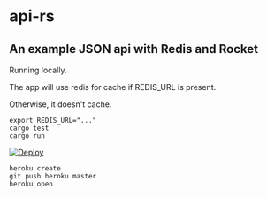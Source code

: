 # api-rs
## An example JSON api with Redis and Rocket
Running locally.

The app will use redis for cache if REDIS_URL is present.

Otherwise, it doesn't cache.
```shell
export REDIS_URL="..."
cargo test
cargo run
```
[![Deploy](https://www.herokucdn.com/deploy/button.svg)](https://heroku.com/deploy?template=https://github.com/xorps/api-rs)
```shell
heroku create
git push heroku master
heroku open
```